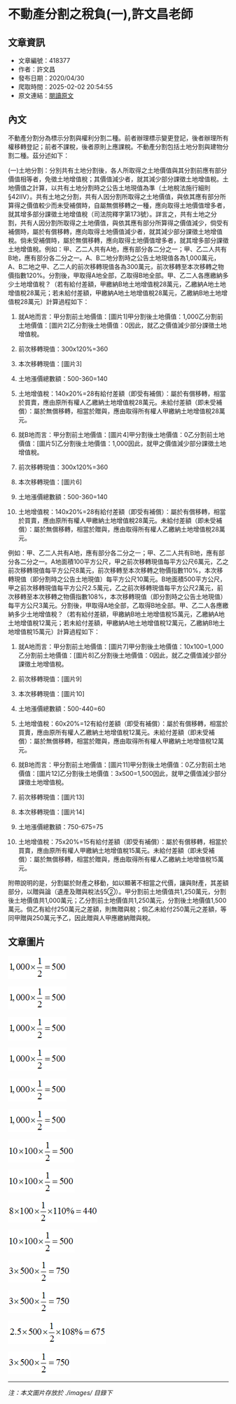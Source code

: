# 不動產分割之稅負(一),許文昌老師

## 文章資訊
- 文章編號：418377
- 作者：許文昌
- 發布日期：2020/04/30
- 爬取時間：2025-02-02 20:54:55
- 原文連結：[閱讀原文](https://real-estate.get.com.tw/Columns/detail.aspx?no=418377)

## 內文
不動產分割分為標示分割與權利分割二種。前者辦理標示變更登記，後者辦理所有權移轉登記；前者不課稅，後者原則上應課稅。不動產分割包括土地分割與建物分割二種。茲分述如下：

(一)土地分割：分別共有土地分割後，各人所取得之土地價值與其分割前應有部分價值相等者，免徵土地增值稅；其價值減少者，就其減少部分課徵土地增值稅。土地價值之計算，以共有土地分割時之公告土地現值為準（土地稅法施行細則§42ⅡⅤ）。共有土地之分割，共有人因分割所取得之土地價值，與依其應有部分所算得之價值較少而未受補償時，自屬無償移轉之一種，應向取得土地價值增多者，就其增多部分課徵土地增值稅（司法院釋字第173號）。詳言之，共有土地之分割，共有人因分割所取得之土地價值，與依其應有部分所算得之價值減少，倘受有補償時，屬於有償移轉，應向取得土地價值減少者，就其減少部分課徵土地增值稅。倘未受補償時，屬於無償移轉，應向取得土地價值增多者，就其增多部分課徵土地增值稅。例如：甲、乙二人共有A地，應有部分各二分之一；甲、乙二人共有B地，應有部分各二分之一。A、B二地分割時之公告土地現值各為1,000萬元，A、B二地之甲、乙二人的前次移轉現值各為300萬元，前次移轉至本次移轉之物價指數120%。分割後，甲取得A地全部，乙取得B地全部。甲、乙二人各應繳納多少土地增值稅？（若有給付差額，甲繳納B地土地增值稅28萬元，乙繳納A地土地增值稅28萬元；若未給付差額，甲繳納A地土地增值稅28萬元，乙繳納B地土地增值稅28萬元）計算過程如下：

1. 就A地而言：甲分割前土地價值：[圖片1]甲分割後土地價值：1,000乙分割前土地價值：[圖片2]乙分割後土地價值：0因此，就乙之價值減少部分課徵土地增值稅。

1. 前次移轉現值：300x120%=360

2. 本次移轉現值：[圖片3]

3. 土地漲價總數額：500-360=140

4. 土地增值稅：140x20%=28有給付差額（即受有補償）：屬於有償移轉，相當於買賣，應由原所有權人乙繳納土地增值稅28萬元。未給付差額（即未受補償）：屬於無償移轉，相當於贈與，應由取得所有權人甲繳納土地增值稅28萬元。

2. 就B地而言：甲分割前土地價值：[圖片4]甲分割後土地價值：0乙分割前土地價值：[圖片5]乙分割後土地價值：1,000因此，就甲之價值減少部分課徵土地增值稅。

1. 前次移轉現值：300x120%=360

2. 本次移轉現值：[圖片6]

3. 土地漲價總數額：500-360=140

4. 土地增值稅：140x20%=28有給付差額（即受有補償）：屬於有償移轉，相當於買賣，應由原所有權人甲繳納土地增值稅28萬元。未給付差額（即未受補償）：屬於無償移轉，相當於贈與，應由取得所有權人乙繳納土地增值稅28萬元。

例如：甲、乙二人共有A地，應有部分各二分之一；甲、乙二人共有B地，應有部分各二分之一。A地面積100平方公尺，甲之前次移轉現值每平方公尺6萬元，乙之前次移轉現值每平方公尺8萬元，前次移轉至本次移轉之物價指數110%，本次移轉現值（即分割時之公告土地現值）每平方公尺10萬元。B地面積500平方公尺，甲之前次移轉現值每平方公尺2.5萬元，乙之前次移轉現值每平方公尺2萬元，前次移轉至本次移轉之物價指數108%，本次移轉現值（即分割時之公告土地現值）每平方公尺3萬元。分割後，甲取得A地全部，乙取得B地全部。甲、乙二人各應繳納多少土地增值稅？（若有給付差額，甲繳納B地土地增值稅15萬元，乙繳納A地土地增值稅12萬元；若未給付差額，甲繳納A地土地增值稅12萬元，乙繳納B地土地增值稅15萬元）計算過程如下：

1. 就A地而言：甲分割前土地價值：[圖片7]甲分割後土地價值：10x100=1,000乙分割前土地價值：[圖片8]乙分割後土地價值：0因此，就乙之價值減少部分課徵土地增值稅。

1. 前次移轉現值：[圖片9]

2. 本次移轉現值：[圖片10]

3. 土地漲價總數額：500-440=60

4. 土地增值稅：60x20%=12有給付差額（即受有補償）：屬於有償移轉，相當於買賣，應由原所有權人乙繳納土地增值稅12萬元。未給付差額（即未受補償）：屬於無償移轉，相當於贈與，應由取得所有權人甲繳納土地增值稅12萬元。

2. 就B地而言：甲分割前土地價值：[圖片11]甲分割後土地價值：0乙分割前土地價值：[圖片12]乙分割後土地價值：3x500=1,500因此，就甲之價值減少部分課徵土地增值稅。

1. 前次移轉現值：[圖片13]

2. 本次移轉現值：[圖片14]

3. 土地漲價總數額：750-675=75

4. 土地增值稅：75x20%=15有給付差額（即受有補償）：屬於有償移轉，相當於買賣，應由原所有權人甲繳納土地增值稅15萬元。未給付差額（即未受補償）：屬於無償移轉，相當於贈與，應由取得所有權人乙繳納土地增值稅15萬元。

附帶說明的是，分割屬於財產之移動，如以顯著不相當之代價，讓與財產，其差額部分，以贈與論（遺產及贈與稅法§5②）。甲分割前土地價值共1,250萬元，分割後土地價值共1,000萬元；乙分割前土地價值共1,250萬元，分割後土地價值1,500萬元。倘乙有給付250萬元之差額，則無贈與稅；倘乙未給付250萬元之差額，等同甲贈與250萬元予乙，因此贈與人甲應繳納贈與稅。

## 文章圖片

![圖片1](./images/418377_ee46003b.png)

![圖片2](./images/418377_ee46003b.png)

![圖片3](./images/418377_ee46003b.png)

![圖片4](./images/418377_ee46003b.png)

![圖片5](./images/418377_ee46003b.png)

![圖片6](./images/418377_ee46003b.png)

![圖片7](./images/418377_e708c892.png)

![圖片8](./images/418377_e708c892.png)

![圖片9](./images/418377_e5859bc6.png)

![圖片10](./images/418377_e708c892.png)

![圖片11](./images/418377_70e81e1c.png)

![圖片12](./images/418377_70e81e1c.png)

![圖片13](./images/418377_55d86486.png)

![圖片14](./images/418377_70e81e1c.png)


---
*注：本文圖片存放於 ./images/ 目錄下*
